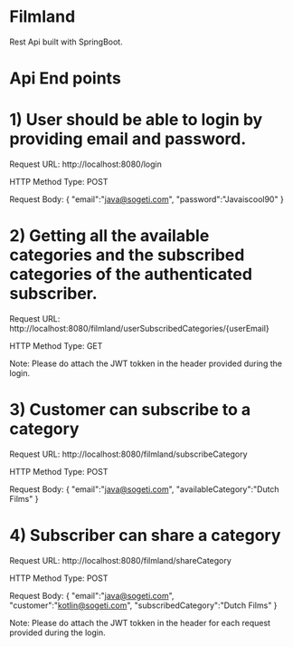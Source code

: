 # Filmland
Rest Api built with SpringBoot.

# Api End points

# 1) User should be able to login by providing email and password.

Request URL: http://localhost:8080/login

HTTP Method Type: POST

Request Body: {  "email":"java@sogeti.com",   "password":"Javaiscool90" } 

# 2) Getting all the available categories and the subscribed categories of the authenticated subscriber.

Request URL: http://localhost:8080/filmland/userSubscribedCategories/{userEmail}

HTTP Method Type: GET

Note: Please do attach the JWT tokken in the header provided during the login. 

# 3) Customer can subscribe to a category 

Request URL: http://localhost:8080/filmland/subscribeCategory

HTTP Method Type: POST

Request Body: {  "email":"java@sogeti.com",  "availableCategory":"Dutch Films" }

# 4) Subscriber can share a category 

Request URL: http://localhost:8080/filmland/shareCategory

HTTP Method Type: POST

Request Body: {  "email":"java@sogeti.com",  "customer":"kotlin@sogeti.com",  "subscribedCategory":"Dutch Films" }


Note: Please do attach the JWT tokken in the header for each request provided during the login. 
